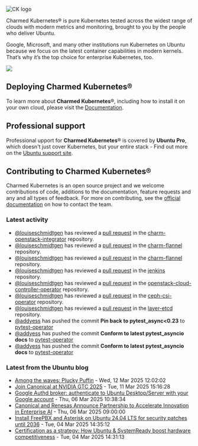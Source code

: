 ![CK logo](https://assets.ubuntu.com/v1/451d4cf4-Charmed+Kubernetes_RGB_onWhite_2022.svg)

Charmed Kubernetes® is pure Kubernetes tested across the widest range of clouds with modern metrics and monitoring, brought to you by the people who deliver Ubuntu.

Google, Microsoft, and many other institutions run Kubernetes on Ubuntu because we focus on the latest container capabilities in modern kernels. That’s why it’s the top choice for enterprise Kubernetes, too.

![](https://assets.ubuntu.com/v1/843c77b6-juju-at-a-glace.svg)

## Deploying Charmed Kubernetes®

To learn more about **Charmed Kubernetes**®, including how to install it on your own cloud, please visit the [Documentation][docs].

## Professional support

Professional upport for **Charmed Kubernetes**® is covered by **Ubuntu Pro**, which doesn't just cover Kubernetes, but your entire stack - Find out more on the [Ubuntu support site](https://ubuntu.com/support).

## Contributing to Charmed Kubernetes®

Charmed Kubernetes is an open source project and we welcome contributions of code, additions to the documentation, feature requests and any and all types of feedback. For more on contributing, see the [official documentation][get-in-touch] on how to contact the team.

<!-- LINKS -->
[docs]: https://ubuntu.com/kubernetes/docs
[get-in-touch]: https://ubuntu.com/kubernetes/docs/get-in-touch

### Latest activity

<!-- activity starts -->
 - [@louiseschmidtgen](https://github.com/louiseschmidtgen) has reviewed a [pull request](https://github.com/charmed-kubernetes/charm-openstack-integrator/pull/15) in the [charm-openstack-integrator](https://github.com/charmed-kubernetes/charm-openstack-integrator) repository.
 - [@louiseschmidtgen](https://github.com/louiseschmidtgen) has reviewed a [pull request](https://github.com/charmed-kubernetes/charm-flannel/pull/92) in the [charm-flannel](https://github.com/charmed-kubernetes/charm-flannel) repository.
 - [@louiseschmidtgen](https://github.com/louiseschmidtgen) has reviewed a [pull request](https://github.com/charmed-kubernetes/charm-flannel/pull/92) in the [charm-flannel](https://github.com/charmed-kubernetes/charm-flannel) repository.
 - [@louiseschmidtgen](https://github.com/louiseschmidtgen) has reviewed a [pull request](https://github.com/charmed-kubernetes/jenkins/pull/1615) in the [jenkins](https://github.com/charmed-kubernetes/jenkins) repository.
 - [@louiseschmidtgen](https://github.com/louiseschmidtgen) has reviewed a [pull request](https://github.com/charmed-kubernetes/openstack-cloud-controller-operator/pull/10) in the [openstack-cloud-controller-operator](https://github.com/charmed-kubernetes/openstack-cloud-controller-operator) repository.
 - [@louiseschmidtgen](https://github.com/louiseschmidtgen) has reviewed a [pull request](https://github.com/charmed-kubernetes/ceph-csi-operator/pull/42) in the [ceph-csi-operator](https://github.com/charmed-kubernetes/ceph-csi-operator) repository.
 - [@louiseschmidtgen](https://github.com/louiseschmidtgen) has reviewed a [pull request](https://github.com/charmed-kubernetes/layer-etcd/pull/216) in the [layer-etcd](https://github.com/charmed-kubernetes/layer-etcd) repository.
 - [@addyess](https://github.com/addyess) has pushed the commit **Pin back to pytest_async<0.23** to [pytest-operator](https://github.com/charmed-kubernetes/pytest-operator)
 - [@addyess](https://github.com/addyess) has pushed the commit **Conform to latest pytest_asyncio docs** to [pytest-operator](https://github.com/charmed-kubernetes/pytest-operator)
 - [@addyess](https://github.com/addyess) has pushed the commit **Conform to latest pytest_asyncio docs** to [pytest-operator](https://github.com/charmed-kubernetes/pytest-operator)
<!-- activity ends -->

<!-- roadmap starts -->

<!-- roadmap ends -->

### Latest from the Ubuntu blog

<!-- blog starts -->
* [Among the waves: Plucky Puffin](https://ubuntu.com//blog/among-the-waves-plucky-puffin) - Wed, 12 Mar 2025 12:02:02 
* [Join Canonical at NVIDIA GTC 2025](https://ubuntu.com//blog/join-canonical-at-nvidia-gtc-2025) - Tue, 11 Mar 2025 15:16:28 
* [Google Authd broker: authenticate to Ubuntu Desktop/Server with your Google account](https://ubuntu.com//blog/google-authd-broker-ubuntu-desktop-server) - Thu, 06 Mar 2025 10:38:34 
* [Canonical and Renesas Announce Partnership to Accelerate Innovation in Enterprise AI](https://ubuntu.com//blog/canonical-and-renesas-announce-partnership-to-accelerate-innovation-in-enterprise-ai) - Thu, 06 Mar 2025 09:00:00 
* [Install FreePBX and Asterisk on Ubuntu 24.04 LTS for security patches until 2036](https://ubuntu.com//blog/install-freepbx-and-asterisk-on-ubuntu-24-04-lts-for-security-patches-until-2036) - Tue, 04 Mar 2025 14:35:12 
* [Certification as a strategy: How Ubuntu &amp; SystemReady boost hardware competitiveness](https://ubuntu.com//blog/certification-as-a-strategy-how-ubuntu-systemready-boost-hardware-competitiveness) - Tue, 04 Mar 2025 14:31:13 
<!-- blog ends -->
